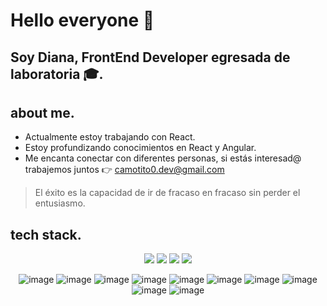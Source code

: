 # **Hello everyone 👋**

## **Soy Diana, FrontEnd Developer egresada de laboratoria 🎓.**

## about me.

- Actualmente estoy trabajando con React.
- Estoy profundizando conocimientos en React y Angular.
- Me encanta conectar con diferentes personas, si estás interesad@ trabajemos juntos 👉 [camotito0.dev@gmail.com](mailto:cecilianallerena@gmail.com)

> El éxito es la capacidad de ir de fracaso en fracaso sin perder el entusiasmo.
> 

## tech stack.
<div align="center">
  <img  src="[https://i.stack.imgur.com/RJj4x.png](https://user-images.githubusercontent.com/105656069/202248765-cdc0a1f9-1093-412b-a4ae-28813ffc1f0a.png)"/>
  <img  src="[https://i.stack.imgur.com/RJj4x.png](https://user-images.githubusercontent.com/105656069/202248765-cdc0a1f9-1093-412b-a4ae-28813ffc1f0a.png)"/>
  <img  src="[https://i.stack.imgur.com/RJj4x.png](https://user-images.githubusercontent.com/105656069/202248765-cdc0a1f9-1093-412b-a4ae-28813ffc1f0a.png)"/>
  <img  src="[https://i.stack.imgur.com/RJj4x.png](https://user-images.githubusercontent.com/105656069/202248765-cdc0a1f9-1093-412b-a4ae-28813ffc1f0a.png)"/>
  
  ![image](https://user-images.githubusercontent.com/105656069/202248765-cdc0a1f9-1093-412b-a4ae-28813ffc1f0a.png)
  ![image](https://user-images.githubusercontent.com/105656069/202248803-17f22b41-2e17-4716-a326-561e0d25e08b.png)
  ![image](https://user-images.githubusercontent.com/105656069/202248844-2927b8ac-324b-4f94-80d5-94dca2c2c946.png)
  ![image](https://user-images.githubusercontent.com/105656069/202248939-1ef01ea5-3b8b-490f-9585-a74b763168c6.png)
  ![image](https://user-images.githubusercontent.com/105656069/202249019-8ed91c5f-39aa-4546-8711-ebea5d281716.png)
  ![image](https://user-images.githubusercontent.com/105656069/202249065-f96de246-b804-4e63-8c79-812eeb00f9e9.png)
  ![image](https://user-images.githubusercontent.com/105656069/202249105-d441450f-6033-4d13-ad6e-689bdf3f86a6.png)
  ![image](https://user-images.githubusercontent.com/105656069/202249143-63bf947f-0089-4b6e-9ace-0fde54dffb32.png)
  ![image](https://user-images.githubusercontent.com/105656069/202249170-78243b27-c395-4255-ba1a-567384392dc3.png)
  ![image](https://user-images.githubusercontent.com/105656069/202249232-b40f0c45-0842-45db-9ab5-5ff2f52d58b7.png)
</div>
